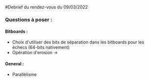 #Debrief du rendez-vous du 09/03/2022

### Questions à poser :

#### Bitboards :

- Choix d'utiliser des bits de séparation dans les bitboards pour les échecs (64-bits nativement)
- Opération d'erosion ->

#### General :

- Parallèlisme 